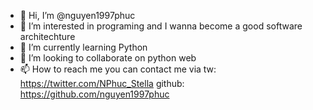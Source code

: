 - 👋 Hi, I’m @nguyen1997phuc
- 👀 I’m interested in programing and I wanna become a good software architechture
- 🌱 I’m currently learning Python
- 💞️ I’m looking to collaborate on python web
- 📫 How to reach me you can contact me via
tw: https://twitter.com/NPhuc_Stella
github: https://github.com/nguyen1997phuc

<!---
nguyen1997phuc/nguyen1997phuc is a ✨ special ✨ repository because its `README.md` (this file) appears on your GitHub profile.
You can click the Preview link to take a look at your changes.
--->
